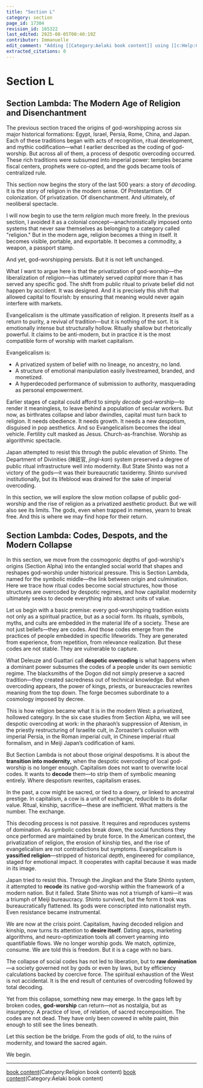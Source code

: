 ```yaml
---
title: "Section L"
category: section
page_id: 17304
revision_id: 165322
last_edited: 2025-08-05T00:40:19Z
contributor: Immanuelle
edit_comment: "Adding [[Category:Aelaki book content]] using [[c:Help:Cat-a-lot|Cat-a-lot]]"
extracted_citations: 0
---
```


# Section L

## Section Lambda: The Modern Age of Religion and Disenchantment

The previous section traced the origins of god-worshipping across six major historical formations: Egypt, Israel, Persia, Rome, China, and Japan. Each of these traditions began with acts of recognition, ritual development, and mythic codification—what I earlier described as the coding of god-worship. But across all of them, a process of despotic overcoding occurred. These rich traditions were subsumed into imperial power: temples became fiscal centers, prophets were co-opted, and the gods became tools of centralized rule. 

This section now begins the story of the last 500 years: a story of *decoding*. It is the story of religion in the modern sense. Of Protestantism. Of colonization. Of privatization. Of disenchantment. And ultimately, of neoliberal spectacle.

I will now begin to use the term *religion* much more freely. In the previous section, I avoided it as a colonial concept—anachronistically imposed onto systems that never saw themselves as belonging to a category called "religion." But in the modern age, religion becomes a thing in itself. It becomes visible, portable, and exportable. It becomes a commodity, a weapon, a passport stamp.

And yet, god-worshipping persists. But it is not left unchanged.

What I want to argue here is that the privatization of god-worship—the liberalization of religion—has ultimately served *capital* more than it has served any specific god. The shift from public ritual to private belief did not happen by accident. It was designed. And it is precisely this shift that allowed capital to flourish: by ensuring that meaning would never again interfere with markets.

Evangelicalism is the ultimate yassification of religion. It presents itself as a return to purity, a revival of tradition—but it is nothing of the sort. It is emotionally intense but structurally hollow. Ritually shallow but rhetorically powerful. It claims to be anti-modern, but in practice it is the most compatible form of worship with market capitalism. 

Evangelicalism is:
- A privatized system of belief with no lineage, no ancestry, no land.
- A structure of emotional manipulation easily livestreamed, branded, and monetized.
- A hyperdecoded performance of submission to authority, masquerading as personal empowerment.

Earlier stages of capital could afford to simply *decode* god-worship—to render it meaningless, to leave behind a population of secular workers. But now, as birthrates collapse and labor dwindles, capital must turn back to religion. It needs obedience. It needs growth. It needs a new despotism, disguised in pop aesthetics. And so Evangelicalism becomes the ideal vehicle. Fertility cult masked as Jesus. Church-as-franchise. Worship as algorithmic spectacle.

Japan attempted to resist this through the public elevation of Shinto. The Department of Divinities (神祇官, *jingi-kan*) system preserved a degree of public ritual infrastructure well into modernity. But State Shinto was not a victory of the gods—it was their bureaucratic taxidermy. Shinto survived institutionally, but its lifeblood was drained for the sake of imperial overcoding.

In this section, we will explore the slow motion collapse of public god-worship and the rise of religion as a privatized aesthetic product. But we will also see its limits. The gods, even when trapped in memes, yearn to break free. And this is where we may find hope for their return.
## Section Lambda: Codes, Despots, and the Modern Collapse

In this section, we move from the cosmogonic depths of god-worship's origins (Section Alpha) into the entangled social world that shapes and reshapes god-worship under historical pressure. This is Section Lambda, named for the symbolic middle—the link between origin and culmination. Here we trace how ritual codes become social structures, how those structures are overcoded by despotic regimes, and how capitalist modernity ultimately seeks to decode everything into abstract units of value.

Let us begin with a basic premise: every god-worshipping tradition exists not only as a spiritual practice, but as a social form. Its rituals, symbols, myths, and cults are embedded in the material life of a society. These are not just beliefs—they are codes. And those codes emerge from the practices of people embedded in specific lifeworlds. They are generated from experience, from repetition, from relevance realization. But these codes are not stable. They are vulnerable to capture.

What Deleuze and Guattari call **despotic overcoding** is what happens when a dominant power subsumes the codes of a people under its own semiotic regime. The blacksmiths of the Dogon did not simply preserve a sacred tradition—they created sacredness out of technical knowledge. But when overcoding appears, the power of kings, priests, or bureaucracies rewrites meaning from the top down. The forge becomes subordinate to a cosmology imposed by decree.

This is how religion became what it is in the modern West: a privatized, hollowed category. In the six case studies from Section Alpha, we will see despotic overcoding at work: in the pharaoh’s suppression of Atenism, in the priestly restructuring of Israelite cult, in Zoroaster’s collusion with imperial Persia, in the Roman imperial cult, in Chinese imperial ritual formalism, and in Meiji Japan’s codification of kami.

But Section Lambda is not about those original despotisms. It is about the **transition into modernity**, when the despotic overcoding of local god-worship is no longer enough. Capitalism does not want to overwrite local codes. It wants to **decode** them—to strip them of symbolic meaning entirely. Where despotism rewrites, capitalism erases.

In the past, a cow might be sacred, or tied to a dowry, or linked to ancestral prestige. In capitalism, a cow is a unit of exchange, reducible to its dollar value. Ritual, kinship, sacrifice—these are inefficient. What matters is the number. The exchange.

This decoding process is not passive. It requires and reproduces systems of domination. As symbolic codes break down, the social functions they once performed are maintained by brute force. In the American context, the privatization of religion, the erosion of kinship ties, and the rise of evangelicalism are not contradictions but symptoms. Evangelicalism is **yassified religion**—stripped of historical depth, engineered for compliance, staged for emotional impact. It cooperates with capital because it was made in its image.

Japan tried to resist this. Through the Jingikan and the State Shinto system, it attempted to **recode** its native god-worship within the framework of a modern nation. But it failed. State Shinto was not a triumph of kami—it was a triumph of Meiji bureaucracy. Shinto survived, but the form it took was bureaucratically flattened. Its gods were conscripted into nationalist myth. Even resistance became instrumental.

We are now at the crisis point. Capitalism, having decoded religion and kinship, now turns its attention to **desire itself**. Dating apps, marketing algorithms, and neuro-optimization tools all convert yearning into quantifiable flows. We no longer worship gods. We match, optimize, consume. We are told this is freedom. But it is a cage with no bars.

The collapse of social codes has not led to liberation, but to **raw domination**—a society governed not by gods or even by laws, but by efficiency calculations backed by coercive force. The spiritual exhaustion of the West is not accidental. It is the end result of centuries of overcoding followed by total decoding.

Yet from this collapse, something new may emerge. In the gaps left by broken codes, **god-worship** can return—not as nostalgia, but as insurgency. A practice of love, of relation, of sacred recomposition. The codes are not dead. They have only been covered in white paint, thin enough to still see the lines beneath.

Let this section be the bridge. From the gods of old, to the ruins of modernity, and toward the sacred again.

We begin.

---

[book content](Category:Religion)(Category:Religion book content)
[book content](Category:Aelaki)(Category:Aelaki book content)
